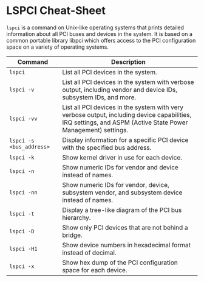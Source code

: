 # LSPCI Cheat-Sheet

`lspci` is a command on Unix-like operating systems that prints detailed information about all PCI buses and devices in the system. It is based on a common portable library libpci which offers access to the PCI configuration space on a variety of operating systems.

| Command | Description |
| --- | --- |
| `lspci` | List all PCI devices in the system. |
| `lspci -v` | List all PCI devices in the system with verbose output, including vendor and device IDs, subsystem IDs, and more. |
| `lspci -vv` | List all PCI devices in the system with very verbose output, including device capabilities, IRQ settings, and ASPM (Active State Power Management) settings. |
| `lspci -s <bus_address>` | Display information for a specific PCI device with the specified bus address. |
| `lspci -k` | Show kernel driver in use for each device. |
| `lspci -n` | Show numeric IDs for vendor and device instead of names. |
| `lspci -nn` | Show numeric IDs for vendor, device, subsystem vendor, and subsystem device instead of names. |
| `lspci -t` | Display a tree-like diagram of the PCI bus hierarchy. |
| `lspci -D` | Show only PCI devices that are not behind a bridge. |
| `lspci -H1` | Show device numbers in hexadecimal format instead of decimal. |
| `lspci -x` | Show hex dump of the PCI configuration space for each device. |
